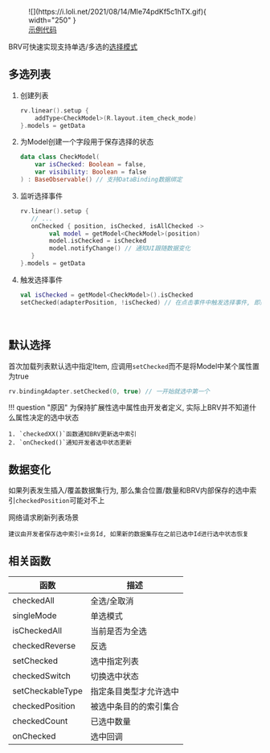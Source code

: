 <figure markdown>
  ![](https://i.loli.net/2021/08/14/MIe74pdKf5c1hTX.gif){ width="250" }
  <a href="https://github.com/liangjingkanji/BRV/blob/5269ef245e7f312a0077194611f1c2aded647a3c/sample/src/main/java/com/drake/brv/sample/ui/fragment/CheckModeFragment.kt" target="_blank"><figcaption>示例代码</figcaption></a>
</figure>

BRV可快速实现支持单选/多选的[选择模式](https://github.com/liangjingkanji/BRV/blob/master/sample/src/main/java/com/drake/brv/sample/ui/fragment/CheckModeFragment.kt)

## 多选列表

1. 创建列表
    ```kotlin
    rv.linear().setup {
        addType<CheckModel>(R.layout.item_check_mode)
    }.models = getData
    ```

2. 为Model创建一个字段用于保存选择的状态
    ```kotlin hl_lines="2"
    data class CheckModel(
        var isChecked: Boolean = false,
        var visibility: Boolean = false
    ) : BaseObservable() // 支持DataBinding数据绑定
    ```

3. 监听选择事件
    ```kotlin hl_lines="3"
    rv.linear().setup {
       // ...
       onChecked { position, isChecked, isAllChecked ->
            val model = getModel<CheckModel>(position)
            model.isChecked = isChecked
            model.notifyChange() // 通知UI跟随数据变化
       }
    }.models = getData
    ```

4. 触发选择事件
    ```kotlin hl_lines="2"
    val isChecked = getModel<CheckModel>().isChecked
    setChecked(adapterPosition, !isChecked) // 在点击事件中触发选择事件, 即点击列表条目就选中
    ```


<br>

## 默认选择

首次加载列表默认选中指定Item, 应调用`setChecked`而不是将Model中某个属性置为true

```kotlin
rv.bindingAdapter.setChecked(0, true) // 一开始就选中第一个
```

!!! question "原因"
    为保持扩展性选中属性由开发者定义, 实际上BRV并不知道什么属性决定的选中状态

    1. `checkedXX()`函数通知BRV更新选中索引
    2. `onChecked()`通知开发者选中状态更新

## 数据变化
如果列表发生插入/覆盖数据集行为, 那么集合位置/数量和BRV内部保存的选中索引`checkedPosition`可能对不上

网络请求刷新列表场景

    建议由开发者保存选中索引+业务Id, 如果新的数据集存在之前已选中Id进行选中状态恢复

## 相关函数

| 函数 | 描述 |
|-|-|
| checkedAll | 全选/全取消 |
| singleMode | 单选模式 |
| isCheckedAll | 当前是否为全选 |
| checkedReverse | 反选 |
| setChecked | 选中指定列表 |
| checkedSwitch | 切换选中状态 |
| setCheckableType | 指定条目类型才允许选中 |
| checkedPosition | 被选中条目的的索引集合 |
| checkedCount | 已选中数量 |
| onChecked | 选中回调 |
